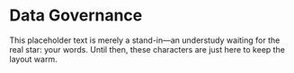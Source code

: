 
# Data Governance

This placeholder text is merely a stand-in—an understudy waiting for the real star: your words. Until then, these characters are just here to keep the layout warm.